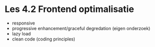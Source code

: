 # Les 4.2 Frontend optimalisatie
- responsive
- progressive enhancement/graceful degredation (eigen onderzoek)
- lazy load 
- clean code (coding principles)
